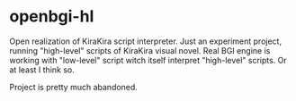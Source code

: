 # openbgi-hl
Open realization of KiraKira script interpreter.
Just an experiment project, running "high-level" scripts of KiraKira visual novel. Real BGI engine is working with "low-level" script witch itself interpret "high-level" scripts.
Or at least I think so.

Project is pretty much abandoned.
